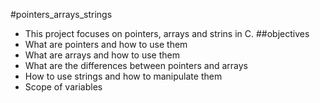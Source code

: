 #pointers_arrays_strings
* This project focuses on pointers, arrays and strins in C.
##objectives
* What are pointers and how to use them
* What are arrays and how to use them
* What are the differences between pointers and arrays
* How to use strings and how to manipulate them
* Scope of variables
